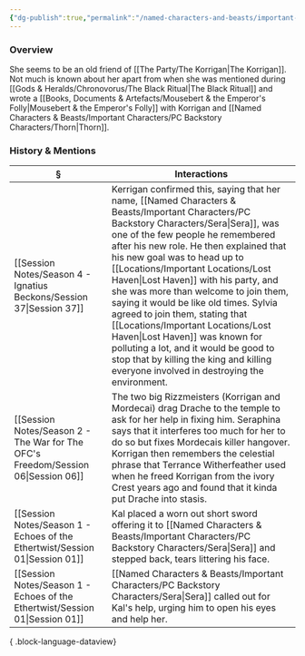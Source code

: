 ```yaml
---
{"dg-publish":true,"permalink":"/named-characters-and-beasts/important-characters/pc-backstory-characters/sera/","tags":["NPC","Important"],"updated":"2025-05-30T12:03:17.176+01:00"}
---
```



### Overview
She seems to be an old friend of [[The Party/The Korrigan\|The Korrigan]]. Not much is known about her apart from when she was mentioned during [[Gods & Heralds/Chronovorus/The Black Ritual\|The Black Ritual]] and wrote a [[Books, Documents & Artefacts/Mousebert & the Emperor's Folly\|Mousebert & the Emperor's Folly]] with Korrigan and [[Named Characters & Beasts/Important Characters/PC Backstory Characters/Thorn\|Thorn]].

### History & Mentions
| §                                                                                    | Interactions                                                                                                                                                                                                                                                                                                                                                                                                                                                                                       |
| ------------------------------------------------------------------------------------ | -------------------------------------------------------------------------------------------------------------------------------------------------------------------------------------------------------------------------------------------------------------------------------------------------------------------------------------------------------------------------------------------------------------------------------------------------------------------------------------------------- |
| [[Session Notes/Season 4 - Ignatius Beckons/Session 37\|Session 37]]              | Kerrigan confirmed this, saying that her name, [[Named Characters & Beasts/Important Characters/PC Backstory Characters/Sera\|Sera]], was one of the few people he remembered after his new role. He then explained that his new goal was to head up to [[Locations/Important Locations/Lost Haven\|Lost Haven]] with his party, and she was more than welcome to join them, saying it would be like old times. Sylvia agreed to join them, stating that [[Locations/Important Locations/Lost Haven\|Lost Haven]] was known for polluting a lot, and it would be good to stop that by killing the king and killing everyone involved in destroying the environment. |
| [[Session Notes/Season 2 - The War for The OFC's Freedom/Session 06\|Session 06]] | The two big Rizzmeisters (Korrigan and Mordecai) drag Drache to the temple to ask for her help in fixing him. Seraphina says that it interferes too much for her to do so but fixes Mordecais killer hangover. Korrigan then remembers the celestial phrase that Terrance Witherfeather used when he freed Korrigan from the ivory Crest years ago and found that it kinda put Drache into stasis.                                                                                                 |
| [[Session Notes/Season 1 - Echoes of the Ethertwist/Session 01\|Session 01]]      | Kal placed a worn out short sword offering it to [[Named Characters & Beasts/Important Characters/PC Backstory Characters/Sera\|Sera]] and stepped back, tears littering his face.                                                                                                                                                                                                                                                                                                                                                                                              |
| [[Session Notes/Season 1 - Echoes of the Ethertwist/Session 01\|Session 01]]      | [[Named Characters & Beasts/Important Characters/PC Backstory Characters/Sera\|Sera]] called out for Kal's help, urging him to open his eyes and help her.                                                                                                                                                                                                                                                                                                                                                                                                                      |

{ .block-language-dataview}
